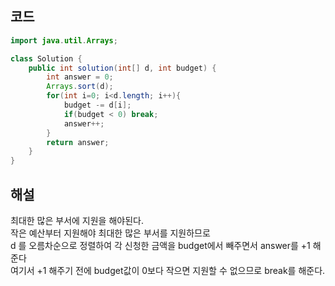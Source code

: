 ## 코드

```java
import java.util.Arrays;

class Solution {
    public int solution(int[] d, int budget) {
        int answer = 0;
        Arrays.sort(d);
        for(int i=0; i<d.length; i++){
            budget -= d[i];
            if(budget < 0) break;
            answer++;
        }
        return answer;
    }
}
```

## 해설

최대한 많은 부서에 지원을 해야된다. <br>
작은 예산부터 지원해야 최대한 많은 부서를 지원하므로 <br>
d 를 오름차순으로 정렬하여 각 신청한 금액을 budget에서 빼주면서 answer를 +1 해준다<br>
여기서 +1 해주기 전에 budget값이 0보다 작으면 지원할 수 없으므로 break를 해준다.
